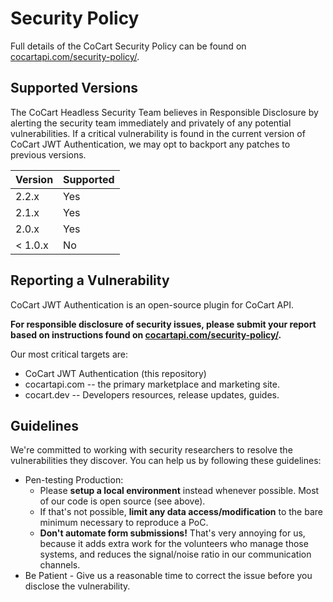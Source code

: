# Security Policy

Full details of the CoCart Security Policy can be found on [cocartapi.com/security-policy/](https://cocartapi.com/security-policy/).

## Supported Versions

The CoCart Headless Security Team believes in Responsible Disclosure by alerting the security team immediately and privately of any potential vulnerabilities. If a critical vulnerability is found in the current version of CoCart JWT Authentication, we may opt to backport any patches to previous versions.

| Version | Supported |
|---------| --------- |
| 2.2.x   | Yes       |
| 2.1.x   | Yes       |
| 2.0.x   | Yes       |
| < 1.0.x | No        |

## Reporting a Vulnerability

CoCart JWT Authentication is an open-source plugin for CoCart API.

**For responsible disclosure of security issues, please submit your report based on instructions found on [cocartapi.com/security-policy/](https://cocartapi.com/security-policy/).**

Our most critical targets are:

* CoCart JWT Authentication (this repository)
* cocartapi.com -- the primary marketplace and marketing site.
* cocart.dev -- Developers resources, release updates, guides.

## Guidelines

We're committed to working with security researchers to resolve the vulnerabilities they discover. You can help us by following these guidelines:

*   Pen-testing Production:
    *   Please **setup a local environment** instead whenever possible. Most of our code is open source (see above).
    *   If that's not possible, **limit any data access/modification** to the bare minimum necessary to reproduce a PoC.
    *   **Don't automate form submissions!** That's very annoying for us, because it adds extra work for the volunteers who manage those systems, and reduces the signal/noise ratio in our communication channels.
*   Be Patient - Give us a reasonable time to correct the issue before you disclose the vulnerability.
